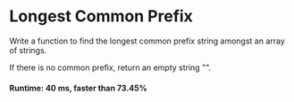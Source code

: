 # Longest Common Prefix

Write a function to find the longest common prefix string amongst an array of strings.

If there is no common prefix, return an empty string "".

#### Runtime: 40 ms, faster than 73.45%
